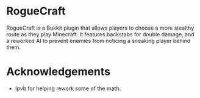 # RogueCraft #
RogueCraft is a Bukkit plugin that allows players to choose a more stealthy route as they play Minecraft. It features backstabs for double damage, and a reworked AI to prevent enemies from noticing a sneaking player behind them.

# Acknowledgements #
* lpvb for helping rework some of the math.
